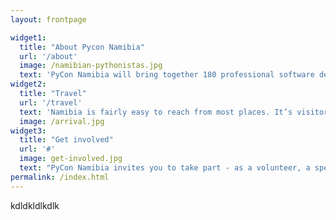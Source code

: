 ```yaml
---
layout: frontpage

widget1:
  title: "About Pycon Namibia"
  url: '/about'
  image: /namibian-pythonistas.jpg
  text: 'PyCon Namibia will bring together 180 professional software developers, scientists, academics and students, from Namibia and around the world.'
widget2:
  title: "Travel"
  url: '/travel'
  text: 'Namibia is fairly easy to reach from most places. It’s visitor-friendly, and international attendees should consider allocating some extra time to explore.'
  image: /arrival.jpg
widget3:
  title: "Get involved"
  url: '#'
  image: get-involved.jpg
  text: "PyCon Namibia invites you to take part - as a volunteer, a speaker, a sponsor or just as an attendee. Join us in Windhoek for the world's newest PyCon."
permalink: /index.html
---
```

kdldkldlkdlk
